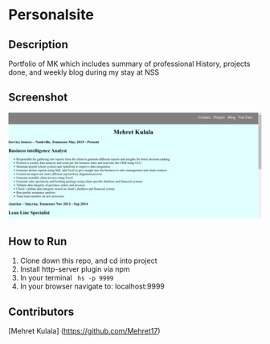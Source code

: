 # Personalsite

## Description
Portfolio of MK which includes summary of professional History, projects done, and weekly blog during my stay at NSS

## Screenshot
![Webpage](https://raw.githubusercontent.com/Mehret17/Mehret17.github.io/master/screenshot/Capture.PNG)
## How to Run
 1. Clone down this repo, and cd into project
 1. Install http-server plugin via npm
 1. In your terminal  ``` hs -p 9999```
 1. In your browser navigate to: localhost:9999
## Contributors
[Mehret Kulala] (https://github.com/Mehret17)

